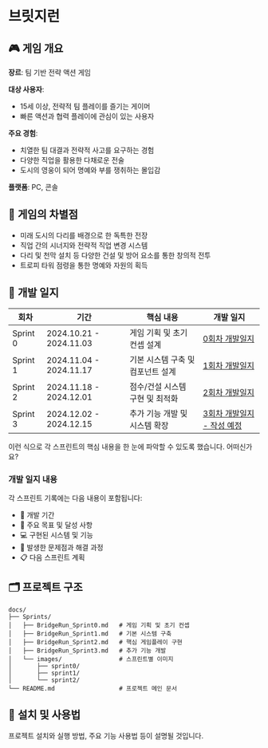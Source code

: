 # 브릿지런

## 🎮 게임 개요
**장르**: 팀 기반 전략 액션 게임

**대상 사용자**:
- 15세 이상, 전략적 팀 플레이를 즐기는 게이머
- 빠른 액션과 협력 플레이에 관심이 있는 사용자
  
**주요 경험**:
- 치열한 팀 대결과 전략적 사고를 요구하는 경험
- 다양한 직업을 활용한 다채로운 전술
- 도시의 영웅이 되어 명예와 부를 쟁취하는 몰입감
  
**플랫폼**: PC, 콘솔

## 💫 게임의 차별점
- 미래 도시의 다리를 배경으로 한 독특한 전장
- 직업 간의 시너지와 전략적 직업 변경 시스템
- 다리 및 천막 설치 등 다양한 건설 및 방어 요소를 통한 창의적 전투
- 트로피 타워 점령을 통한 명예와 자원의 획득

## 📝 개발 일지
| 회차 | 기간 | 핵심 내용 | 개발 일지 |
| --- | --- | --- | --- |
| Sprint 0 | 2024.10.21 - 2024.11.03 | 게임 기획 및 초기 컨셉 설계 | [0회차 개발일지](./docs/Sprints/BridgeRun_Sprint0.md) |
| Sprint 1 | 2024.11.04 - 2024.11.17 | 기본 시스템 구축 및 컴포넌트 설계 | [1회차 개발일지](./docs/Sprints/BridgeRun_Sprint1.md) |
| Sprint 2 | 2024.11.18 - 2024.12.01 | 점수/건설 시스템 구현 및 최적화 | [2회차 개발일지](./docs/Sprints/BridgeRun_Sprint2.md) |
| Sprint 3 | 2024.12.02 - 2024.12.15 | 추가 기능 개발 및 시스템 확장 | [3회차 개발일지 - 작성 예정](./docs/Sprints/BridgeRun_Sprint3.md) |

이런 식으로 각 스프린트의 핵심 내용을 한 눈에 파악할 수 있도록 했습니다. 어떠신가요?

### 개발 일지 내용
각 스프린트 기록에는 다음 내용이 포함됩니다:
- 📅 개발 기간
- 🎯 주요 목표 및 달성 사항
- 💻 구현된 시스템 및 기능
- 🔧 발생한 문제점과 해결 과정
- 📋 다음 스프린트 계획

## 🗂 프로젝트 구조
```
docs/
├── Sprints/
│   ├── BridgeRun_Sprint0.md   # 게임 기획 및 초기 컨셉
│   ├── BridgeRun_Sprint1.md   # 기본 시스템 구축
│   ├── BridgeRun_Sprint2.md   # 핵심 게임플레이 구현
│   ├── BridgeRun_Sprint3.md   # 추가 기능 개발
│   └── images/                # 스프린트별 이미지
│       ├── sprint0/
│       ├── sprint1/
│       └── sprint2/
└── README.md                  # 프로젝트 메인 문서
```

## 🔧 설치 및 사용법
프로젝트 설치와 실행 방법, 주요 기능 사용법 등이 설명될 것입니다.
